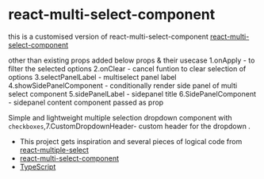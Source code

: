 # react-multi-select-component

this is a customised version of react-multi-select-component [react-multi-select-component](https:github.com/hc-oss/react-multi-select-component)

other than existing props added below props & their usecase
1.onApply - to filter the selected options
2.onClear - cancel funtion to clear selection of options
3.selectPanelLabel - multiselect panel label
4.showSidePanelComponent - conditionally render side panel of multi select component
5.sidePanelLabel - sidepanel title
6.SidePanelComponent - sidepanel content component passed as prop


Simple and lightweight multiple selection dropdown component with `checkboxes`,7.CustomDropdownHeader- custom header for the dropdown . 
- This project gets inspiration and several pieces of logical code from [react-multiple-select](https:github.com/Khan/react-multi-select/)
- [react-multi-select-component](https:github.com/hc-oss/react-multi-select-component)
- [TypeScript](https:github.com/microsoft/typescript)

